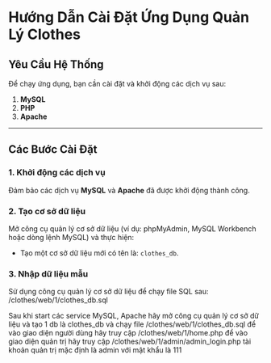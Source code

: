 # Hướng Dẫn Cài Đặt Ứng Dụng Quản Lý Clothes

## Yêu Cầu Hệ Thống

Để chạy ứng dụng, bạn cần cài đặt và khởi động các dịch vụ sau:

1. **MySQL**
2. **PHP**
3. **Apache**

---

## Các Bước Cài Đặt

### 1. Khởi động các dịch vụ
Đảm bảo các dịch vụ **MySQL** và **Apache** đã được khởi động thành công.

### 2. Tạo cơ sở dữ liệu
Mở công cụ quản lý cơ sở dữ liệu (ví dụ: phpMyAdmin, MySQL Workbench hoặc dòng lệnh MySQL) và thực hiện:

- Tạo một cơ sở dữ liệu mới có tên là: `clothes_db`.

### 3. Nhập dữ liệu mẫu
Sử dụng công cụ quản lý cơ sở dữ liệu để chạy file SQL sau:  
/clothes/web/1/clothes_db.sql

Sau khi start các service MySQL, Apache hãy mở công cụ quản lý cơ sở dữ liệu và tạo 1 db là clothes_db
và chạy file /clothes/web/1/clothes_db.sql 
để vào giao diện người dùng hãy truy cập /clothes/web/1/home.php
để vào giao diện quản trị hãy truy cập /clothes/web/1/admin/admin_login.php tài khoản quản trị mặc định là admin với mật khẩu là 111
